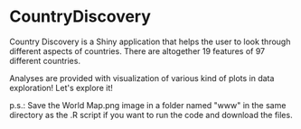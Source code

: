 # CountryDiscovery

Country Discovery is a Shiny application that helps the user to look through different aspects of countries.
There are altogether 19 features of 97 different countries.

Analyses are provided with visualization of various kind of plots in data exploration!
Let's explore it!

p.s.: Save the World Map.png image in a folder named "www" in the same directory as the .R script if you want to run the code and download the files.
